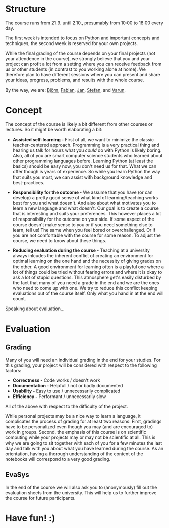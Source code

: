 # Structure

The course runs from 21.9. until 2.10., presumably from 10:00 to 18:00 every day.

The first week is intended to focus on Python and important concepts and techniques, the second week is reserved for your own projects.

While the final grading of the course depends on your final projects (not your attendence in the course), we strongly believe that you and your project can profit a lot from a setting where you can receive feedback from us or other students (in contrast to you working alone at home). We therefore plan to have different sessions where you can present and share your ideas, progress, problems, and results with the whole course.

By the way, we are: [Björn](http://www.ini.rub.de/users/bjorn-weghenkel), [Fabian](http://www.ini.rub.de/users/fabian-schonfeld), [Jan](http://www.ini.rub.de/users/jan-melchior), [Stefan](http://www.ini.rub.de/users/stefan-richthofer), and [Varun](http://www.ini.rub.de/users/varun-kompella).

# Concept

The concept of the course is likely a bit different from other courses or lectures. So it might be worth elaborating a bit:

* **Assisted self-learning -** First of all, we want to minimize the classic teacher-centered approach. Programming is a very practical thing and hearing us talk for hours what you *could* do with Python is likely boring. Also, all of you are smart computer science students who learned about other programming languages before. Learning Python (at least the basics) should be easy now, you don't need us for that. What we can offer though is years of experience. So while you learn Python the way that suits you most, we can assist with background knowledge and best-practices.

* **Responsibility for the outcome -** We assume that you have (or can develop) a pretty good sense of what kind of learning/teaching works best for you and what doesn't. And also about what motivates you to learn a new language and what doesn't. Our goal is to create a course that is interesting and suits your preferences. This however places a lot of responsibility for the outcome on your side. If some aspect of the course doesn't make sense to you or if you need something else to learn, tell us! The same when you feel bored or overchallenged. Or if you are not comfortable with the course for some reason. To adjust the course, we need to know about these things.

* **Reducing evaluation during the course -** Teaching at a university always inlcudes the inherent conflict of creating an environment for optimal learning on the one hand and the necessity of giving grades on the other. A good environment for learning often is a playful one where a lot of things could be tried without fearing errors and where it is okay to ask a lot of stupid questions. This atmosphere get's easily disturbed by the fact that many of you need a grade in the end and we are the ones who need to come up with one. We try to reduce this conflict keeping evaluations out of the course itself. Only what you hand in at the end will count.

Speaking about evaluation...

# Evaluation

## Grading

Many of you will need an individual grading in the end for your studies. For this grading, your project will be considered with respect to the following factors:

* **Correctness -** Code works / doesn't work
* **Documentation -** Helpfull / not or badly documented
* **Usability -** Easy to use / unnecessarily complicated
* **Efficiency -** Performant / unnecessarily slow

All of the above with respect to the difficulty of the project.

While personal projects may be a nice way to learn a language, it complicates the process of grading for at least two reasons: First, gradings have to be personalized even though you may (and are encouraged to) work in groups. Second, the emphasis of this course is on scientific computing while your projects may or may not be scientific at all. This is why we are going to sit together with each of you for a few minutes the last day and talk with you about what you have learned during the course. As an orientation, having a thorough understanding of the content of the notebooks will correspond to a very good grading.

## EvaSys

In the end of the course we will also ask you to (anonymously) fill out the evaluation sheets from the university. This will help us to further improve the course for future participants.

# Have fun! :)
